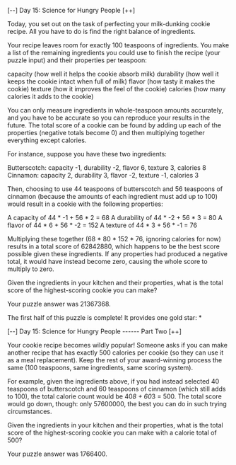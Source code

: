 [--] Day 15: Science for Hungry People [++]

Today, you set out on the task of perfecting your milk-dunking cookie recipe.
All you have to do is find the right balance of ingredients.

Your recipe leaves room for exactly 100 teaspoons of ingredients.
You make a list of the remaining ingredients you could use to finish the
recipe (your puzzle input) and their properties per teaspoon:

capacity   (how well it helps the cookie absorb milk)
durability (how well it keeps the cookie intact when full of milk)
flavor     (how tasty it makes the cookie)
texture    (how it improves the feel of the cookie)
calories   (how many calories it adds to the cookie)

You can only measure ingredients in whole-teaspoon amounts accurately,
and you have to be accurate so you can reproduce your results in the future.
The total score of a cookie can be found by adding up each of the properties
(negative totals become 0) and then multiplying together everything except calories.

For instance, suppose you have these two ingredients:

Butterscotch: capacity -1, durability -2, flavor  6, texture  3, calories 8
Cinnamon:     capacity  2, durability  3, flavor -2, texture -1, calories 3

Then, choosing to use 44 teaspoons of butterscotch and 56 teaspoons of cinnamon
(because the amounts of each ingredient must add up to 100) would result in a
cookie with the following properties:

A capacity of   44 * -1 + 56 *  2 =  68
A durability of 44 * -2 + 56 *  3 =  80
A flavor of     44 *  6 + 56 * -2 = 152
A texture of    44 *  3 + 56 * -1 =  76

Multiplying these together (68 * 80 * 152 * 76, ignoring calories for now) results
in a total score of 62842880, which happens to be the best score possible given
these ingredients. If any properties had produced a negative total, it would have
instead become zero, causing the whole score to multiply to zero.

Given the ingredients in your kitchen and their properties, what is the total score
of the highest-scoring cookie you can make?

Your puzzle answer was 21367368.

The first half of this puzzle is complete! It provides one gold star: *

[--] Day 15: Science for Hungry People ------ Part Two [++]

Your cookie recipe becomes wildly popular! Someone asks if you can make
another recipe that has exactly 500 calories per cookie (so they can use
it as a meal replacement). Keep the rest of your award-winning process
the same (100 teaspoons, same ingredients, same scoring system).

For example, given the ingredients above, if you had instead selected 40
teaspoons of butterscotch and 60 teaspoons of cinnamon (which still adds
to 100), the total calorie count would be 40*8 + 60*3 = 500. The total
score would go down, though: only 57600000, the best you can do in such
trying circumstances.

Given the ingredients in your kitchen and their properties, what is the
total score of the highest-scoring cookie you can make with a calorie
total of 500?

Your puzzle answer was 1766400.
